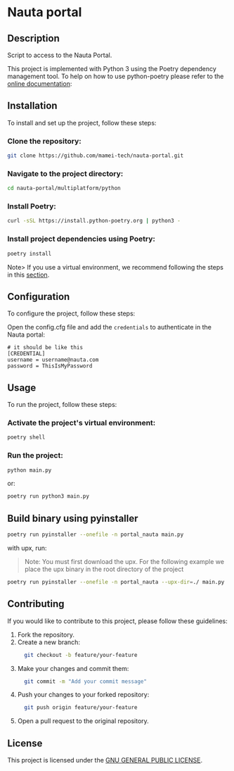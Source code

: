 # Nauta portal

## Description
Script to access to the Nauta Portal.

This project is implemented with Python 3 using the Poetry dependency management tool. To help on how to use python-poetry please refer to the [online documentation](https://python-poetry.org/):

## Installation

To install and set up the project, follow these steps:

### Clone the repository:
```bash
git clone https://github.com/mamei-tech/nauta-portal.git
```

### Navigate to the project directory:

```bash
cd nauta-portal/multiplatform/python
```

### Install Poetry:

```bash
curl -sSL https://install.python-poetry.org | python3 -
```

### Install project dependencies using Poetry:

```bash
poetry install
```

Note> If you use a virtual environment, we recommend following the steps in this [section](https://python-poetry.org/docs/basic-usage/#using-your-virtual-environment).


## Configuration

To configure the project, follow these steps:

Open the config.cfg file and add the `credentials` to authenticate in the Nauta portal:

```editorconfig
# it should be like this
[CREDENTIAL]
username = username@nauta.com
password = ThisIsMyPassword
```

## Usage

To run the project, follow these steps:

### Activate the project's virtual environment:

```bash
poetry shell
```

### Run the project:
```bash
python main.py
```
or:
```bash
poetry run python3 main.py
```

## Build binary using pyinstaller
```bash
poetry run pyinstaller --onefile -n portal_nauta main.py
```

with upx, run:

> Note: You must first download the upx. For the following example we place the upx binary in the root directory of the project
>
```bash
poetry run pyinstaller --onefile -n portal_nauta --upx-dir=./ main.py
```

## Contributing

If you would like to contribute to this project, please follow these guidelines:

1. Fork the repository.
2. Create a new branch:
    ```bash
      git checkout -b feature/your-feature
    ```
3. Make your changes and commit them:
    ```bash
      git commit -m "Add your commit message"
    ```
4. Push your changes to your forked repository:
    ```bash
      git push origin feature/your-feature
    ```
5. Open a pull request to the original repository.


## License

This project is licensed under the [GNU GENERAL PUBLIC LICENSE](./LICENSE).